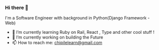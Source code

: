### Hi there 👋
I'm a Software Engineer with background in Python(Django Framework - Web)
- 🌱 I’m currently learning Ruby on Rail, React , Type and other cool stuff !
- 🔭 I’m currently working on building the Future
- 📫 How to reach me: chipilelearn@gmail.com

<!--
**sampchamps/sampchamps** is a ✨ _special_ ✨ repository because its `README.md` (this file) appears on your GitHub profile.

Here are some ideas to get you started:

- 🔭 I’m currently working on ...
- 🌱 I’m currently learning ...
- 👯 I’m looking to collaborate on ...
- 🤔 I’m looking for help with ...
- 💬 Ask me about ...
- 📫 How to reach me: ...
- 😄 Pronouns: ...
- ⚡ Fun fact: ...
-->
